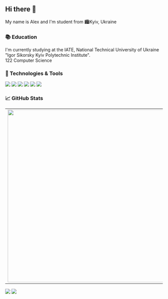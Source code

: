 ## Hi there 👋

My name is Alex and I'm student from 🏙️Kyiv, Ukraine

### 📚 Education

I'm currently studying at the IATE, National Technical University of Ukraine "Igor Sikorsky Kyiv Polytechnic Institute".<br>
122 Computer Science

### 🔧 Technologies & Tools
![](https://img.shields.io/badge/OS-Windows-informational?style=flat-square&logo=windows&logoColor=white&color=5194f0&bgcolor=110d17)
![](https://img.shields.io/badge/OS-Linux-informational?style=flat-square&logo=linux&logoColor=white&color=5194f0&bgcolor=110d17)
![](https://img.shields.io/badge/IDE-Visual%20Studio-informational?style=flat-square&logo=visual-studio&logoColor=white&color=5194f0&bgcolor=110d17)
![](https://img.shields.io/badge/IDE-IntelliJ%20IDEA-informational?style=flat-square&logo=intellij-idea&logoColor=white&color=5194f0&bgcolor=110d17)
![](https://img.shields.io/badge/Code-Java-informational?style=flat-square&logo=java&logoColor=white&color=5194f0)
![](https://img.shields.io/badge/Code-C++-informational?style=flat-square&logo=C%2B%2B&logoColor=white&color=5194f0)

### 📈 GitHub Stats


<p align="center">
  <table>
  <tr>
      <td><img width="550px" align="left" src="https://github-readme-stats.vercel.app/api?username=xairaven&hide_border=true&count_private=false&layout=compact&hide_title=true&show_icons=true&theme=dark&icon_color=5194f0&bg_color=0d1117" /></td>
      <td><img width="550px" src="https://github-readme-stats.vercel.app/api/top-langs/?username=xairaven&hide=html&layout=compact&hide_border=true&hide_title=true&theme=dark&icon_color=5194f0&bg_color=0d1117" /></td>
  </tr>   
</table>
</p>

<p>
  <a href="https://t.me/xairaven"><img src="https://img.shields.io/badge/-xairaven-5194f0?style=flat-square&logo=Telegram"/></a>
  <img src="https://visitor-badge.glitch.me/badge?page_id=xairaven.visitor-badge&color=5194f0" />
</p>
